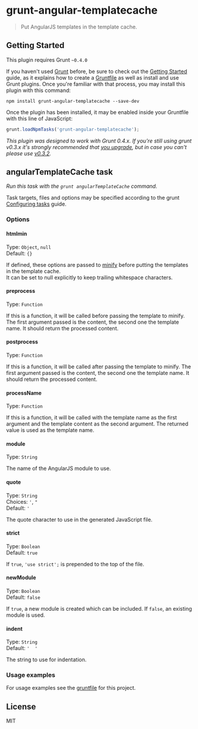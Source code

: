 # grunt-angular-templatecache

> Put AngularJS templates in the template cache.



## Getting Started
This plugin requires Grunt `~0.4.0`

If you haven't used [Grunt](http://gruntjs.com/) before, be sure to check out the [Getting Started](http://gruntjs.com/getting-started) guide, as it explains how to create a [Gruntfile](http://gruntjs.com/sample-gruntfile) as well as install and use Grunt plugins. Once you're familiar with that process, you may install this plugin with this command:

```shell
npm install grunt-angular-templatecache --save-dev
```

Once the plugin has been installed, it may be enabled inside your Gruntfile with this line of JavaScript:

```js
grunt.loadNpmTasks('grunt-angular-templatecache');
```

*This plugin was designed to work with Grunt 0.4.x. If you're still using grunt v0.3.x it's strongly recommended that [you upgrade](http://gruntjs.com/upgrading-from-0.3-to-0.4), but in case you can't please use [v0.3.2](https://github.com/gruntjs/grunt-contrib-copy/tree/grunt-0.3-stable).*



## angularTemplateCache task
_Run this task with the `grunt angularTemplateCache` command._

Task targets, files and options may be specified according to the grunt [Configuring tasks](http://gruntjs.com/configuring-tasks) guide.
### Options

#### htmlmin
Type: `Object`, `null`  
Default: `{}`

If defined, these options are passed to [minify](https://github.com/kangax/html-minifier#options-quick-reference) before putting the templates in the template cache.  
It can be set to null explicitly to keep trailing whitespace characters.

#### preprocess
Type: `Function`

If this is a function, it will be called before passing the template to minify. The first argument passed is the content, the second one the template name. It should return the processed content.

#### postprocess
Type: `Function`

If this is a function, it will be called after passing the template to minify. The first argument passed is the content, the second one the template name. It should return the processed content.

#### processName
Type: `Function`

If this is a function, it will be called with the template name as the first argument and the template content as the second argument. The returned value is used as the template name.

#### module
Type: `String`

The name of the AngularJS module to use.

#### quote
Type: `String`  
Choices: `'`, `"`  
Default: `'`

The quote character to use in the generated JavaScript file.

#### strict
Type: `Boolean`  
Default: `true`

If `true`, `'use strict';` is prepended to the top of the file.

#### newModule
Type: `Boolean`  
Default: `false`

If `true`, a new module is created which can be included. If `false`, an existing module is used.

#### indent
Type: `String`  
Default: `'  '`

The string to use for indentation.


### Usage examples

For usage examples see the [gruntfile](https://github.com/remcohaszing/grunt-angular-templatecache/blob/master/Gruntfile.js) for this project.



## License

MIT
